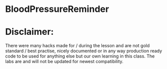 # BloodPressureReminder
# Disclaimer:
There were many hacks made for / during the lesson and are not gold standard / best practise, nicely documented or in any way production ready code to be used for anything else but our own learning in this class.
The labs are and will not be updated for newest compatibility.
